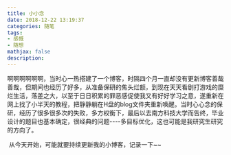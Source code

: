 ```yaml
---
title: 小小念
date: 2018-12-22 13:19:37
categories: 随笔
tags: 
- 感慨 
- 随想
mathjax: false
description:
---
```

​        啊啊啊啊啊啊，当时心一热搭建了一个博客，时隔四个月一直却没有更新博客善哉善哉，但期间也经历了好多，从准备保研的焦头烂额，到现在天天看剧打游戏的糜烂生活，落差之大，以至于日日积累的罪恶感促使我又有好好学习之意，遂重新在网上找了小半天的教程，把静静躺在H盘的blog文件夹重新唤醒。
​        当时心心念的保研，经历了很多很多次的失败，多方权衡下，最后以去南方科技大学而告终，毕业设计的题目也基本确定，很经典的问题----多目标优化，这也可能是我研究生研究的方向了。

​        从今天开始，可能就要持续更新我的小博客，记录一下~~